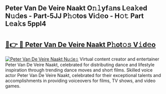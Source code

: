 ## Peter Van De Veire Naakt O𝚗𝚕yf𝚊ns L𝚎a𝚔ed N𝚞𝚍es - Part-5JJ P𝚑𝚘tos Vi𝚍𝚎o - H𝚘𝚝 Part L𝚎a𝚔s 5ppl4

# <h2><a href="http://kf0sby.oniu.top/?m=Peter+Van+De+Veire+Naakt">🔗👉 🔴 Peter Van De Veire Naakt P𝚑ot𝚘𝚜 V𝚒d𝚎o</a></h2>

[![Peter Van De Veire Naakt Nu𝚍e𝚜](https://i.imgur.com/0qMVB7G.gif)](http://kf0sby.oniu.top/?m=Peter+Van+De+Veire+Naakt)
Virtual content creator and entertainer Peter Van De Veire Naakt, celebrated for distributing dance and lifestyle inspiration through trending dance moves and short films. Skilled voice actor Peter Van De Veire Naakt, celebrated for their exceptional talents and accomplishments in providing voiceovers for films, TV shows, and video games.  
